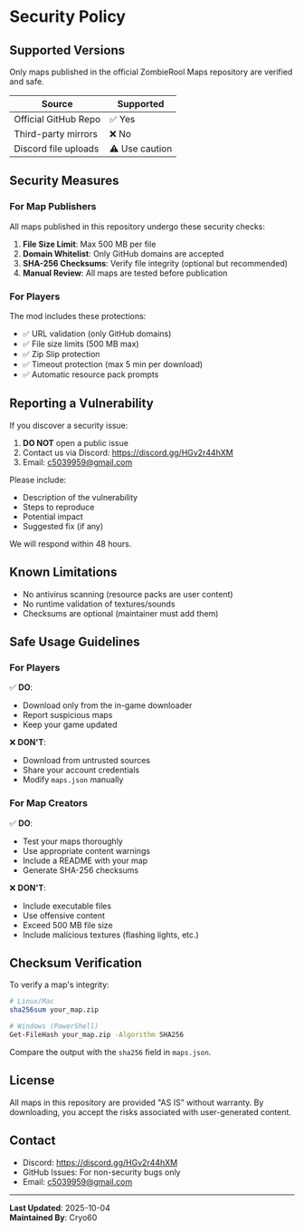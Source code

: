 # Security Policy

## Supported Versions

Only maps published in the official ZombieRool Maps repository are verified and safe.

| Source | Supported |
|--------|-----------|
| Official GitHub Repo | ✅ Yes |
| Third-party mirrors | ❌ No |
| Discord file uploads | ⚠️ Use caution |

## Security Measures

### For Map Publishers

All maps published in this repository undergo these security checks:

1. **File Size Limit**: Max 500 MB per file
2. **Domain Whitelist**: Only GitHub domains are accepted
3. **SHA-256 Checksums**: Verify file integrity (optional but recommended)
4. **Manual Review**: All maps are tested before publication

### For Players

The mod includes these protections:

- ✅ URL validation (only GitHub domains)
- ✅ File size limits (500 MB max)
- ✅ Zip Slip protection
- ✅ Timeout protection (max 5 min per download)
- ✅ Automatic resource pack prompts

## Reporting a Vulnerability

If you discover a security issue:

1. **DO NOT** open a public issue
2. Contact us via Discord: https://discord.gg/HGv2r44hXM
3. Email: c5039959@gmail.com

Please include:
- Description of the vulnerability
- Steps to reproduce
- Potential impact
- Suggested fix (if any)

We will respond within 48 hours.

## Known Limitations

- No antivirus scanning (resource packs are user content)
- No runtime validation of textures/sounds
- Checksums are optional (maintainer must add them)

## Safe Usage Guidelines

### For Players

✅ **DO**:
- Download only from the in-game downloader
- Report suspicious maps
- Keep your game updated

❌ **DON'T**:
- Download from untrusted sources
- Share your account credentials
- Modify `maps.json` manually

### For Map Creators

✅ **DO**:
- Test your maps thoroughly
- Use appropriate content warnings
- Include a README with your map
- Generate SHA-256 checksums

❌ **DON'T**:
- Include executable files
- Use offensive content
- Exceed 500 MB file size
- Include malicious textures (flashing lights, etc.)

## Checksum Verification

To verify a map's integrity:

```bash
# Linux/Mac
sha256sum your_map.zip

# Windows (PowerShell)
Get-FileHash your_map.zip -Algorithm SHA256
```

Compare the output with the `sha256` field in `maps.json`.

## License

All maps in this repository are provided "AS IS" without warranty. By downloading, you accept the risks associated with user-generated content.

## Contact

- Discord: https://discord.gg/HGv2r44hXM
- GitHub Issues: For non-security bugs only
- Email: c5039959@gmail.com

---

**Last Updated**: 2025-10-04  
**Maintained By**: Cryo60